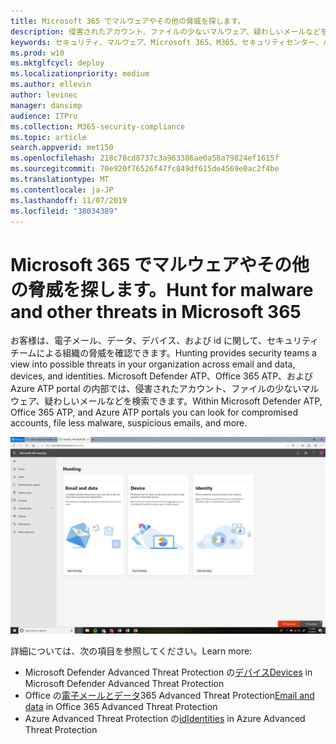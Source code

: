 ```yaml
---
title: Microsoft 365 でマルウェアやその他の脅威を探します。
description: 侵害されたアカウント、ファイルの少ないマルウェア、疑わしいメールなどを検索する方法について説明します。
keywords: セキュリティ、マルウェア、Microsoft 365、M365、セキュリティセンター、ハント、探し、Microsoft Defender ATP、Office 365 ATP、Azure ATP
ms.prod: w10
ms.mktglfcycl: deploy
ms.localizationpriority: medium
ms.author: ellevin
author: levinec
manager: dansimp
audience: ITPro
ms.collection: M365-security-compliance
ms.topic: article
search.appverid: met150
ms.openlocfilehash: 218c78cd8737c3a963386ae0a58a79824ef1615f
ms.sourcegitcommit: 70e920f76526f47fc849df615de4569e0ac2f4be
ms.translationtype: MT
ms.contentlocale: ja-JP
ms.lasthandoff: 11/07/2019
ms.locfileid: "38034389"
---
```

# <a name="hunt-for-malware-and-other-threats-in-microsoft-365"></a><span data-ttu-id="c5956-104">Microsoft 365 でマルウェアやその他の脅威を探します。</span><span class="sxs-lookup"><span data-stu-id="c5956-104">Hunt for malware and other threats in Microsoft 365</span></span>

<span data-ttu-id="c5956-105">お客様は、電子メール、データ、デバイス、および id に関して、セキュリティチームによる組織の脅威を確認できます。</span><span class="sxs-lookup"><span data-stu-id="c5956-105">Hunting provides security teams a view into possible threats in your organization across email and data, devices, and identities.</span></span> <span data-ttu-id="c5956-106">Microsoft Defender ATP、Office 365 ATP、および Azure ATP portal の内部では、侵害されたアカウント、ファイルの少ないマルウェア、疑わしいメールなどを検索できます。</span><span class="sxs-lookup"><span data-stu-id="c5956-106">Within Microsoft Defender ATP, Office 365 ATP, and Azure ATP portals you can look for compromised accounts, file less malware, suspicious emails, and more.</span></span>

![探しているページ](../media/security-docs/hunt.png)

<span data-ttu-id="c5956-108">詳細については、次の項目を参照してください。</span><span class="sxs-lookup"><span data-stu-id="c5956-108">Learn more:</span></span>

* <span data-ttu-id="c5956-109">Microsoft Defender Advanced Threat Protection の[デバイス](https://docs.microsoft.com/windows/security/threat-protection/microsoft-defender-atp/advanced-hunting)</span><span class="sxs-lookup"><span data-stu-id="c5956-109">[Devices](https://docs.microsoft.com/windows/security/threat-protection/microsoft-defender-atp/advanced-hunting) in Microsoft Defender Advanced Threat Protection</span></span>
* <span data-ttu-id="c5956-110">Office の[電子メールとデータ](https://docs.microsoft.com/office365/securitycompliance/office-365-atp)365 Advanced Threat Protection</span><span class="sxs-lookup"><span data-stu-id="c5956-110">[Email and data](https://docs.microsoft.com/office365/securitycompliance/office-365-atp) in Office 365 Advanced Threat Protection</span></span>
* <span data-ttu-id="c5956-111">Azure Advanced Threat Protection の[id](https://docs.microsoft.com/azure-advanced-threat-protection/investigate-a-user)</span><span class="sxs-lookup"><span data-stu-id="c5956-111">[Identities](https://docs.microsoft.com/azure-advanced-threat-protection/investigate-a-user) in Azure Advanced Threat Protection</span></span>

